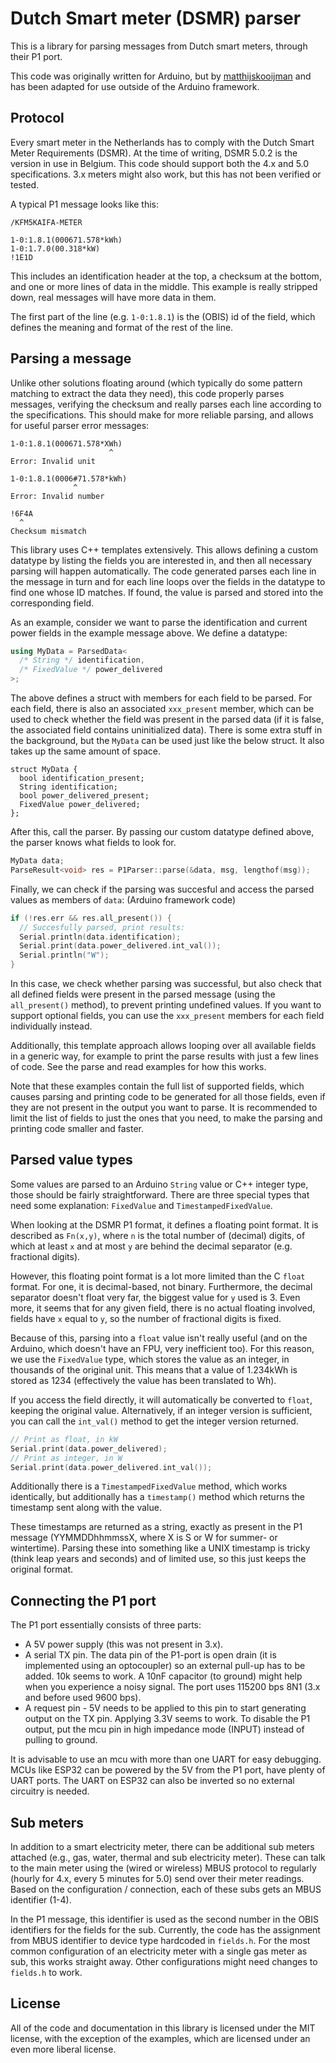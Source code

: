 # Dutch Smart meter (DSMR) parser

This is a library for parsing messages from Dutch smart meters, through
their P1 port.

This code was originally written for Arduino, but by 
[matthijskooijman](https://github.com/matthijskooijman) and has been adapted
for use outside of the Arduino framework.

## Protocol

Every smart meter in the Netherlands has to comply with the Dutch Smart
Meter Requirements (DSMR). At the time of writing, DSMR 5.0.2 is the version
in use in Belgium. This code should support both the 4.x and 5.0 specifications.
3.x meters might also work, but this has not been verified or tested.

A typical P1 message looks like this:

```
/KFM5KAIFA-METER

1-0:1.8.1(000671.578*kWh)
1-0:1.7.0(00.318*kW)
!1E1D
```

This includes an identification header at the top, a checksum at the
bottom, and one or more lines of data in the middle. This example is
really stripped down, real messages will have more data in them.

The first part of the line (e.g. `1-0:1.8.1`) is the (OBIS) id of the
field, which defines the meaning and format of the rest of the line.

## Parsing a message

Unlike other solutions floating around (which typically do some pattern
matching to extract the data they need), this code properly parses
messages, verifying the checksum and really parses each line according
to the specifications. This should make for more reliable parsing, and
allows for useful parser error messages:

```
1-0:1.8.1(000671.578*XWh)
                      ^
Error: Invalid unit

1-0:1.8.1(0006#71.578*kWh)
              ^
Error: Invalid number

!6F4A
  ^
Checksum mismatch
```

This library uses C++ templates extensively. This allows defining a
custom datatype by listing the fields you are interested in, and then
all necessary parsing will happen automatically. The code generated
parses each line in the message in turn and for each line loops over the
fields in the datatype to find one whose ID matches. If found, the value
is parsed and stored into the corresponding field.

As an example, consider we want to parse the identification and current
power fields in the example message above. We define a datatype:

```cpp
using MyData = ParsedData<
  /* String */ identification,
  /* FixedValue */ power_delivered
>;
```

The above defines a struct with members for each field to be parsed.
For each field, there is also an associated `xxx_present` member, which
can be used to check whether the field was present in the parsed data
(if it is false, the associated field contains uninitialized data).
There is some extra stuff in the background, but the `MyData` can be
used just like the below struct. It also takes up the same amount of
space.

```
struct MyData {
  bool identification_present;
  String identification;
  bool power_delivered_present;
  FixedValue power_delivered;
};
```

After this, call the parser. By passing our custom datatype defined
above, the parser knows what fields to look for.

```cpp
MyData data;
ParseResult<void> res = P1Parser::parse(&data, msg, lengthof(msg));
```

Finally, we can check if the parsing was succesful and access the parsed
values as members of `data`: (Arduino framework code)

```cpp
if (!res.err && res.all_present()) {
  // Succesfully parsed, print results:
  Serial.println(data.identification);
  Serial.print(data.power_delivered.int_val());
  Serial.println("W");
}
```

In this case, we check whether parsing was successful, but also check
that all defined fields were present in the parsed message (using the
`all_present()` method), to prevent printing undefined values. If you
want to support optional fields, you can use the `xxx_present` members
for each field individually instead.

Additionally, this template approach allows looping over all available
fields in a generic way, for example to print the parse results with
just a few lines of code. See the parse and read examples for how this
works.

Note that these examples contain the full list of supported fields,
which causes parsing and printing code to be generated for all those
fields, even if they are not present in the output you want to parse. It
is recommended to limit the list of fields to just the ones that you
need, to make the parsing and printing code smaller and faster.

## Parsed value types

Some values are parsed to an Arduino `String` value or C++ integer type,
those should be fairly straightforward. There are three special types
that need some explanation: `FixedValue` and `TimestampedFixedValue`.

When looking at the DSMR P1 format, it defines a floating point format.
It is described as `Fn(x,y)`, where `n` is the total number of (decimal)
digits, of which at least `x` and at most `y` are behind the decimal
separator (e.g. fractional digits).

However, this floating point format is a lot more limited than the C
`float` format. For one, it is decimal-based, not binary. Furthermore,
the decimal separator doesn't float very far, the biggest value for `y`
used is 3. Even more, it seems that for any given field, there is no
actual floating involved, fields have `x` equal to `y`, so the number of
fractional digits is fixed.

Because of this, parsing into a `float` value isn't really useful (and
on the Arduino, which doesn't have an FPU, very inefficient too). For
this reason, we use the `FixedValue` type, which stores the value as an
integer, in thousands of the original unit. This means that a value of
1.234kWh is stored as 1234 (effectively the value has been translated to
Wh).

If you access the field directly, it will automatically be converted to
`float`, keeping the original value. Alternatively, if an integer
version is sufficient, you can call the `int_val()` method to get the
integer version returned.

```cpp
// Print as float, in kW
Serial.print(data.power_delivered);
// Print as integer, in W
Serial.print(data.power_delivered.int_val());
```

Additionally there is a `TimestampedFixedValue` method, which works
identically, but additionally has a `timestamp()` method which returns
the timestamp sent along with the value.

These timestamps are returned as a string, exactly as present in the P1
message (YYMMDDhhmmssX, where X is S or W for summer- or wintertime).
Parsing these into something like a UNIX timestamp is tricky (think
leap years and seconds) and of limited use, so this just keeps the
original format.

## Connecting the P1 port

The P1 port essentially consists of three parts:

- A 5V power supply (this was not present in 3.x).
- A serial TX pin. The data pin of the P1-port is open drain (it is
  implemented using an optocoupler) so an external pull-up has to be
  added. 10k seems to work. A 10nF capacitor (to ground) might help
  when you experience a noisy signal.
  The port uses 115200 bps 8N1 (3.x and before used 9600 bps).
- A request pin - 5V needs to be applied to this pin to start
  generating output on the TX pin. Applying 3.3V seems to work.
  To disable the P1 output, put the mcu pin in high impedance mode
  (INPUT) instead of pulling to ground.

It is advisable to use an mcu with more than one UART for easy debugging.
MCUs like ESP32 can be powered by the 5V from the P1 port, have plenty of
UART ports. The UART on ESP32 can also be inverted so no external circuitry
is needed.

## Sub meters

In addition to a smart electricity meter, there can be additional
sub meters attached (e.g., gas, water, thermal and sub electricity
meter). These can talk to the main meter using the (wired or wireless)
MBUS protocol to regularly (hourly for 4.x, every 5 minutes for 5.0)
send over their meter readings. Based on the configuration / connection,
each of these subs gets an MBUS identifier (1-4).

In the P1 message, this identifier is used as the second number in the
OBIS identifiers for the fields for the sub. Currently, the code has
the assignment from MBUS identifier to device type hardcoded in
`fields.h`. For the most common configuration of an electricity meter with
a single gas meter as sub, this works straight away. Other
configurations might need changes to `fields.h` to work.

## License

All of the code and documentation in this library is licensed under the
MIT license, with the exception of the examples, which are licensed
under an even more liberal license.
